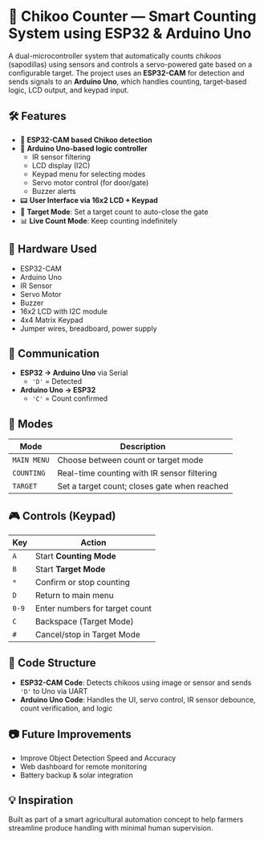 
# 🍈 Chikoo Counter — Smart Counting System using ESP32 & Arduino Uno

A dual-microcontroller system that automatically counts *chikoos* (sapodillas) using sensors and controls a servo-powered gate based on a configurable target. The project uses an **ESP32-CAM** for detection and sends signals to an **Arduino Uno**, which handles counting, target-based logic, LCD output, and keypad input.

## 🛠️ Features

- 🚀 **ESP32-CAM based Chikoo detection**
- 🧠 **Arduino Uno-based logic controller**
  - IR sensor filtering
  - LCD display (I2C)
  - Keypad menu for selecting modes
  - Servo motor control (for door/gate)
  - Buzzer alerts
- 📟 **User Interface via 16x2 LCD + Keypad**
- 🎯 **Target Mode**: Set a target count to auto-close the gate
- 📊 **Live Count Mode**: Keep counting indefinitely

## 🔌 Hardware Used

- ESP32-CAM
- Arduino Uno
- IR Sensor
- Servo Motor
- Buzzer
- 16x2 LCD with I2C module
- 4x4 Matrix Keypad
- Jumper wires, breadboard, power supply

## 📡 Communication

- **ESP32 → Arduino Uno** via Serial
  - `'D'` = Detected
- **Arduino Uno → ESP32**
  - `'C'` = Count confirmed

## 🔁 Modes

| Mode         | Description                                    |
|--------------|------------------------------------------------|
| `MAIN MENU`  | Choose between count or target mode            |
| `COUNTING`   | Real-time counting with IR sensor filtering    |
| `TARGET`     | Set a target count; closes gate when reached   |

## 🎮 Controls (Keypad)

| Key   | Action                            |
|-------|-----------------------------------|
| `A`   | Start **Counting Mode**           |
| `B`   | Start **Target Mode**             |
| `*`   | Confirm or stop counting          |
| `D`   | Return to main menu               |
| `0-9` | Enter numbers for target count    |
| `C`   | Backspace (Target Mode)           |
| `#`   | Cancel/stop in Target Mode        |

## 🧠 Code Structure

- **ESP32-CAM Code**: Detects chikoos using image or sensor and sends `'D'` to Uno via UART
- **Arduino Uno Code**: Handles the UI, servo control, IR sensor debounce, count verification, and logic

## 📷 Future Improvements

- Improve Object Detection Speed and Accuracy
- Web dashboard for remote monitoring
- Battery backup & solar integration

## 💡 Inspiration

Built as part of a smart agricultural automation concept to help farmers streamline produce handling with minimal human supervision.
